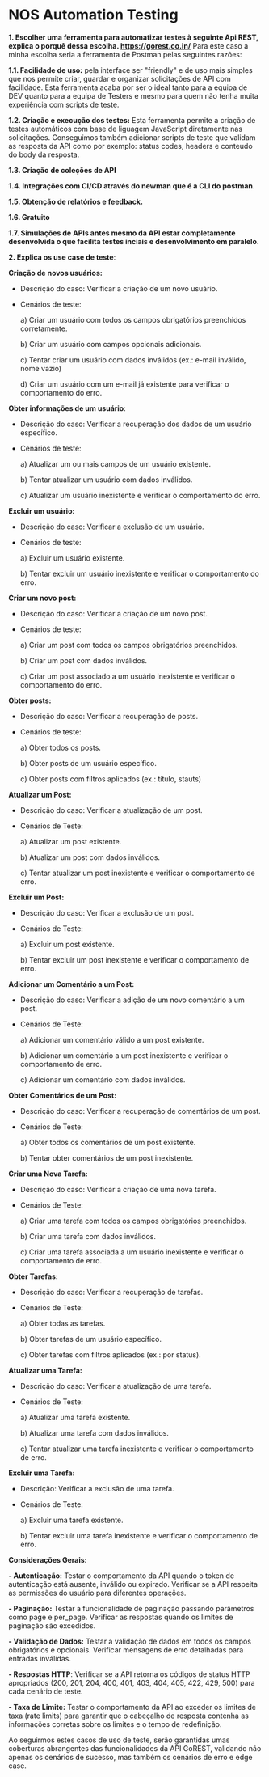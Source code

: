 # NOS Automation Testing

**1. Escolher uma ferramenta para automatizar testes à seguinte Api REST, explica o porquê dessa escolha. https://gorest.co.in/**
Para este caso a minha escolha seria a ferramenta de Postman pelas seguintes razões:

**1.1. Facilidade de uso:** pela interface ser "friendly" e de uso mais simples que nos permite criar, guardar e organizar solicitações de API com facilidade. Esta ferramenta acaba por ser o ideal tanto para a equipa de DEV quanto para a equipa de Testers e mesmo para quem não tenha muita experiência com scripts de teste.

**1.2. Criação e execução dos testes:** Esta ferramenta permite a criação de testes automáticos com base de liguagem JavaScript diretamente nas solicitações. Conseguimos também adicionar scripts de teste que validam as resposta da API como por exemplo: status codes, headers e conteudo do body da resposta.
 
**1.3. Criação de coleções de API**
 
**1.4. Integrações com CI/CD através do newman que é a CLI do postman.**
  
**1.5. Obtenção de relatórios e feedback.**
  
**1.6. Gratuito**
  
**1.7. Simulações de APIs antes mesmo da API estar completamente desenvolvida o que facilita testes inciais e desenvolvimento em paralelo.**

**2. Explica os use case de teste**:

**Criação de novos usuários:**
- Descrição do caso: Verificar a criação de um novo usuário.
- Cenários de teste:
  
  a) Criar um usuário com todos os campos obrigatórios preenchidos corretamente.
  
  b) Criar um usuário com campos opcionais adicionais.
  
  c) Tentar criar um usuário com dados inválidos (ex.: e-mail inválido, nome vazio)
  
  d) Criar um usuário com um e-mail já existente para verificar o comportamento do erro.
  
**Obter informações de um usuário**:

- Descrição do caso: Verificar a recuperação dos dados de um usuário específico.
- Cenários de teste:
  
  a) Atualizar um ou mais campos de um usuário existente.
  
  b) Tentar atualizar um usuário com dados inválidos.
  
  c) Atualizar um usuário inexistente e verificar o comportamento do erro.
  
**Excluir um usuário:**

- Descrição do caso: Verificar a exclusão de um usuário.
- Cenários de teste:
  
  a) Excluir um usuário existente.
  
  b) Tentar excluir um usuário inexistente e verificar o comportamento do erro.
  
**Criar um novo post:**
  
- Descrição do caso: Verificar a criação de um novo post.
- Cenários de teste:
  
  a) Criar um post com todos os campos obrigatórios preenchidos.
  
  b) Criar um post com dados inválidos.
  
  c) Criar um post associado a um usuário inexistente e verificar o comportamento do erro.
  
**Obter posts:**

- Descrição do caso: Verificar a recuperação de posts.
- Cenários de teste:
  
  a) Obter todos os posts.
  
  b) Obter posts de um usuário específico.
  
  c) Obter posts com filtros aplicados (ex.: título, stauts)
  
**Atualizar um Post:**

- Descrição do caso: Verificar a atualização de um post.
- Cenários de Teste:
  
  a) Atualizar um post existente.
  
  b) Atualizar um post com dados inválidos.
  
  c) Tentar atualizar um post inexistente e verificar o comportamento de erro.
  
**Excluir um Post:**

- Descrição do caso: Verificar a exclusão de um post.
- Cenários de Teste:
  
  a) Excluir um post existente.
  
  b) Tentar excluir um post inexistente e verificar o comportamento de erro.
  
**Adicionar um Comentário a um Post:**

- Descrição do caso: Verificar a adição de um novo comentário a um post.
- Cenários de Teste:
  
  a) Adicionar um comentário válido a um post existente.
  
  b) Adicionar um comentário a um post inexistente e verificar o comportamento de erro.
  
  c) Adicionar um comentário com dados inválidos.
  
**Obter Comentários de um Post:**

- Descrição do caso: Verificar a recuperação de comentários de um post.
- Cenários de Teste:
  
  a) Obter todos os comentários de um post existente.
  
  b) Tentar obter comentários de um post inexistente.
  
**Criar uma Nova Tarefa:**

- Descrição do caso: Verificar a criação de uma nova tarefa.
- Cenários de Teste:
  
  a) Criar uma tarefa com todos os campos obrigatórios preenchidos.
  
  b) Criar uma tarefa com dados inválidos.
  
  c) Criar uma tarefa associada a um usuário inexistente e verificar o comportamento de erro.
  
**Obter Tarefas:**

- Descrição do caso: Verificar a recuperação de tarefas.
- Cenários de Teste:
  
  a) Obter todas as tarefas.
  
  b) Obter tarefas de um usuário específico.
  
  c) Obter tarefas com filtros aplicados (ex.: por status).
  
**Atualizar uma Tarefa:**

- Descrição do caso: Verificar a atualização de uma tarefa.
- Cenários de Teste:
  
  a) Atualizar uma tarefa existente.
  
  b) Atualizar uma tarefa com dados inválidos.
  
  c) Tentar atualizar uma tarefa inexistente e verificar o comportamento de erro.
  
**Excluir uma Tarefa:**

- Descrição: Verificar a exclusão de uma tarefa.
- Cenários de Teste:
  
  a) Excluir uma tarefa existente.
  
  b) Tentar excluir uma tarefa inexistente e verificar o comportamento de erro.
  
**Considerações Gerais:**

 **- Autenticação:** Testar o comportamento da API quando o token de autenticação está ausente, inválido ou expirado. Verificar se a API respeita as permissões do usuário para diferentes operações.
 
  **- Paginação:** Testar a funcionalidade de paginação passando parâmetros como page e per_page. Verificar as respostas quando os limites de paginação são excedidos.
  
  **- Validação de Dados:** Testar a validação de dados em todos os campos obrigatórios e opcionais. Verificar mensagens de erro detalhadas para entradas inválidas.
  
  **- Respostas HTTP**: Verificar se a API retorna os códigos de status HTTP apropriados (200, 201, 204, 400, 401, 403, 404, 405, 422, 429, 500) para cada cenário de teste.
  
  **- Taxa de Limite:** Testar o comportamento da API ao exceder os limites de taxa (rate limits) para garantir que o cabeçalho de resposta contenha as informações corretas sobre os limites e o tempo de redefinição.
  
Ao seguirmos estes casos de uso de teste, serão garantidas umas coberturas abrangentes das funcionalidades da API GoREST, validando não apenas os cenários de sucesso, mas também os cenários de erro e edge case.
